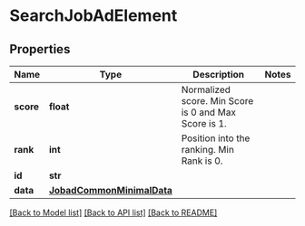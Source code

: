 # SearchJobAdElement


## Properties
Name | Type | Description | Notes
------------ | ------------- | ------------- | -------------
**score** | **float** | Normalized score. Min Score is 0 and Max Score is 1. | 
**rank** | **int** | Position into the ranking. Min Rank is 0. | 
**id** | **str** |  | 
**data** | [**JobadCommonMinimalData**](JobadCommonMinimalData.md) |  | 

[[Back to Model list]](../README.md#documentation-for-models) [[Back to API list]](../README.md#documentation-for-api-endpoints) [[Back to README]](../README.md)


